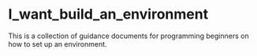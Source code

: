 # I_want_build_an_environment
This is a collection of guidance documents for programming beginners on how to set up an environment.

